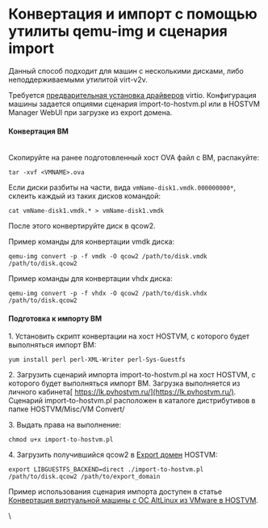 # Конвертация и импорт с помощью утилиты qemu-img и сценария import

Данный способ подходит для машин с несколькими дисками, либо неподдерживаемыми утилитой virt-v2v.

Требуется [предварительная установка драйверов](drivers-preinstallation.md) virtio. Конфигурация машины задается опциями сценария import-to-hostvm.pl или в HOSTVM Manager WebUI при загрузке из export домена.

#### Конвертация ВМ

\
Скопируйте на ранее подготовленный хост OVA файл с ВМ, распакуйте:&#x20;

`tar -xvf <VMNAME>.ova`

Если диски разбиты на части, вида `vmName-disk1.vmdk.000000000*`, склеить каждый из таких дисков командой:

`cat vmName-disk1.vmdk.* > vmName-disk1.vmdk`

После этого конвертируйте диск в qcow2.

Пример команды для конвертации vmdk диска:

`qemu-img convert -p -f vmdk -O qcow2 /path/to/disk.vmdk /path/to/disk.qcow2`

Пример команды для конвертации vhdx диска:

`qemu-img convert -p -f vhdx -O qcow2 /path/to/disk.vhdx /path/to/disk.qcow2`

#### Подготовка к импорту ВМ

1\. Установить скрипт конвертации на хост HOSTVM, с которого будет выполняться импорт ВМ:

`yum install perl perl-XML-Writer perl-Sys-Guestfs`

2\. Загрузить сценарий импорта import-to-hostvm.pl на хост HOSTVM, с которого будет выполняться импорт ВМ. Загрузка выполняется из личного кабинета[ https://lk.pvhostvm.ru/](https://lk.pvhostvm.ru/). Сценарий import-to-hostvm.pl  расположен в каталоге дистрибутивов в папке HOSTVM/Misc/VM Convert/

3\. Выдать права на выполнение:

`chmod u+x import-to-hostvm.pl`

4\. Загрузить получившийся qcow2 в [Export домен](export-domen.md) HOSTVM:

`export LIBGUESTFS_BACKEND=direct ./import-to-hostvm.pl /path/to/disk.qcow2 /path/to/export_domain`

Пример использования сценария импорта доступен в статье [Конвертация виртуальной машины с ОС AltLinux из VMware в HOSTVM](konvertaciya-virtualnoi-mashiny-s-os-altlinux-iz-vmware-v-hostvm.md).

\
